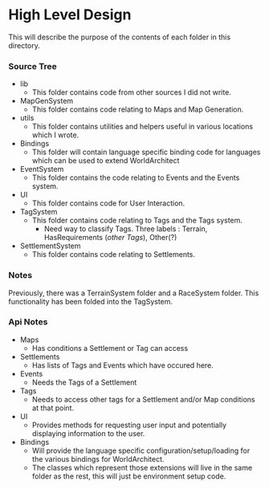 # High Level Design #
This will describe the purpose of the contents of each folder in this directory.

### Source Tree ###
- lib
	- This folder contains code from other sources I did not write.
- MapGenSystem
	- This folder contains code relating to Maps and Map Generation.
- utils
	- This folder contains utilities and helpers useful in various locations which I wrote.
- Bindings
	- This folder will contain language specific binding code for languages which can be used to extend WorldArchitect
- EventSystem
	- This folder contains the code relating to Events and the Events system.
- UI
	- This folder contains code for User Interaction. 
- TagSystem
	- This folder contains code relating to Tags and the Tags system. 
		- Need way to classify Tags. Three labels : Terrain, HasRequirements (*other Tags*), Other(?)
- SettlementSystem
	- This folder contains code relating to Settlements.

### Notes ###
Previously, there was a TerrainSystem folder and a RaceSystem folder. This functionality has been folded into the TagSystem.


### Api Notes ###
- Maps
	- Has conditions a Settlement or Tag can access
- Settlements
	- Has lists of Tags and Events which have occured here.
- Events 
	- Needs the Tags of a Settlement
- Tags 
	- Needs to access other tags for a Settlement and/or Map conditions at that point.
- UI
	- Provides methods for requesting user input and potentially displaying information to the user.
- Bindings
	- Will provide the language specific configuration/setup/loading for the various bindings for WorldArchitect.
	- The classes which represent those extensions will live in the same folder as the rest, this will just be environment setup code.

